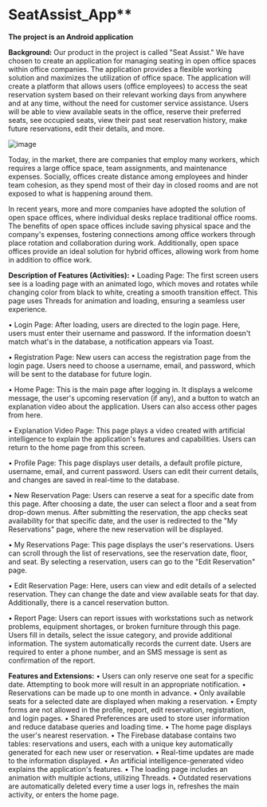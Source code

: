 # SeatAssist_App**
**The project is an Android application**

**Background:**
Our product in the project is called "Seat Assist." We have chosen to create an application for managing seating in open office spaces within office companies. The application provides a flexible working solution and maximizes the utilization of office space. The application will create a platform that allows users (office employees) to access the seat reservation system based on their relevant working days from anywhere and at any time, without the need for customer service assistance. Users will be able to view available seats in the office, reserve their preferred seats, see occupied seats, view their past seat reservation history, make future reservations, edit their details, and more.

![image](https://github.com/MatanShemesh10/SeatAssist_App/assets/122441156/11d6b25d-1f5c-45ca-89cd-cb10ea2a4bae)

Today, in the market, there are companies that employ many workers, which requires a large office space, team assignments, and maintenance expenses. Socially, offices create distance among employees and hinder team cohesion, as they spend most of their day in closed rooms and are not exposed to what is happening around them.

In recent years, more and more companies have adopted the solution of open space offices, where individual desks replace traditional office rooms. The benefits of open space offices include saving physical space and the company's expenses, fostering connections among office workers through place rotation and collaboration during work. Additionally, open space offices provide an ideal solution for hybrid offices, allowing work from home in addition to office work.

**Description of Features (Activities):**
• Loading Page: The first screen users see is a loading page with an animated logo, which moves and rotates while changing color from black to white, creating a smooth transition effect. This page uses Threads for animation and loading, ensuring a seamless user experience.

• Login Page: After loading, users are directed to the login page. Here, users must enter their username and password. If the information doesn't match what's in the database, a notification appears via Toast.

• Registration Page: New users can access the registration page from the login page. Users need to choose a username, email, and password, which will be sent to the database for future login.

• Home Page: This is the main page after logging in. It displays a welcome message, the user's upcoming reservation (if any), and a button to watch an explanation video about the application. Users can also access other pages from here.

• Explanation Video Page: This page plays a video created with artificial intelligence to explain the application's features and capabilities. Users can return to the home page from this screen.

• Profile Page: This page displays user details, a default profile picture, username, email, and current password. Users can edit their current details, and changes are saved in real-time to the database.

• New Reservation Page: Users can reserve a seat for a specific date from this page. After choosing a date, the user can select a floor and a seat from drop-down menus. After submitting the reservation, the app checks seat availability for that specific date, and the user is redirected to the "My Reservations" page, where the new reservation will be displayed.

• My Reservations Page: This page displays the user's reservations. Users can scroll through the list of reservations, see the reservation date, floor, and seat. By selecting a reservation, users can go to the "Edit Reservation" page.

• Edit Reservation Page: Here, users can view and edit details of a selected reservation. They can change the date and view available seats for that day. Additionally, there is a cancel reservation button.

• Report Page: Users can report issues with workstations such as network problems, equipment shortages, or broken furniture through this page. Users fill in details, select the issue category, and provide additional information. The system automatically records the current date. Users are required to enter a phone number, and an SMS message is sent as confirmation of the report.

**Features and Extensions:**
• Users can only reserve one seat for a specific date. Attempting to book more will result in an appropriate notification.
• Reservations can be made up to one month in advance.
• Only available seats for a selected date are displayed when making a reservation.
• Empty forms are not allowed in the profile, report, edit reservation, registration, and login pages.
• Shared Preferences are used to store user information and reduce database queries and loading time.
• The home page displays the user's nearest reservation.
• The Firebase database contains two tables: reservations and users, each with a unique key automatically generated for each new user or reservation.
• Real-time updates are made to the information displayed.
• An artificial intelligence-generated video explains the application's features.
• The loading page includes an animation with multiple actions, utilizing Threads.
• Outdated reservations are automatically deleted every time a user logs in, refreshes the main activity, or enters the home page.
